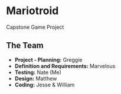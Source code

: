 # Mariotroid
Capstone Game Project

## The Team
- **Project - Planning:**  Greggie
- **Definition and Requirements:**  Marvelous
- **Testing:**  Nate (Me)
- **Design:**  Matthew
- **Coding:**  Jesse & William
